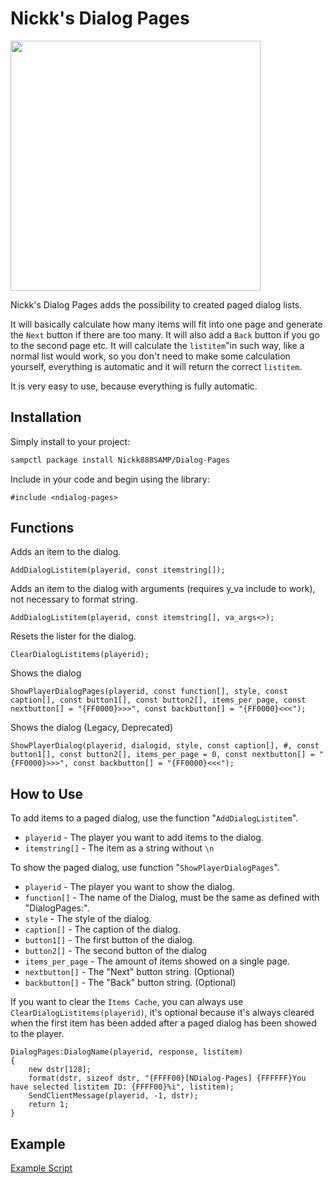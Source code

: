 # Nickk's Dialog Pages
<img src="/preview.gif" width="400" height="400">

Nickk's Dialog Pages adds the possibility to created paged dialog lists.

It will basically calculate how many items will fit into one page and generate the `Next` button
if there are too many. It will also add a `Back` button if you go to the second page etc.
It will calculate the `listitem`"in such way, like a normal list would work, so you don't need to
make some calculation yourself, everything is automatic and it will return the correct `listitem`.

It is very easy to use, because everything is fully automatic.

## Installation

Simply install to your project:

```bash
sampctl package install Nickk888SAMP/Dialog-Pages
```

Include in your code and begin using the library:

```pawn
#include <ndialog-pages>
```

## Functions
Adds an item to the dialog.
```pawn
AddDialogListitem(playerid, const itemstring[]);
```
Adds an item to the dialog with arguments (requires y_va include to work), not necessary to format string.
```pawn
AddDialogListitem(playerid, const itemstring[], va_args<>);
```
Resets the lister for the dialog.
```pawn
ClearDialogListitems(playerid);
```
Shows the dialog
```pawn
ShowPlayerDialogPages(playerid, const function[], style, const caption[], const button1[], const button2[], items_per_page, const nextbutton[] = "{FF0000}>>>", const backbutton[] = "{FF0000}<<<");
```

Shows the dialog (Legacy, Deprecated)
```pawn
ShowPlayerDialog(playerid, dialogid, style, const caption[], #, const button1[], const button2[], items_per_page = 0, const nextbutton[] = "{FF0000}>>>", const backbutton[] = "{FF0000}<<<");
```

## How to Use
To add items to a paged dialog, use the function "```AddDialogListitem```".
* ```playerid``` - The player you want to add items to the dialog.
* ```itemstring[]``` - The item as a string without ```\n```

To show the paged dialog, use function "```ShowPlayerDialogPages```".
* ```playerid``` - The player you want to show the dialog.
* ```function[]``` - The name of the Dialog, must be the same as defined with "DialogPages:".
* ```style``` - The style of the dialog.
* ```caption[]``` - The caption of the dialog.
* ```button1[]``` - The first button of the dialog.
* ```button2[]``` - The second button of the dialog
* ```items_per_page``` - The amount of items showed on a single page.
* ```nextbutton[]``` - The "Next" button string. (Optional)
* ```backbutton[]``` - The "Back" button string. (Optional)

If you want to clear the ```Items Cache```, you can always use ```ClearDialogListitems(playerid)```, it's optional because it's always cleared when the first item has been added after a paged dialog has been showed to the player.

```pawn
DialogPages:DialogName(playerid, response, listitem)
{
	new dstr[128];
	format(dstr, sizeof dstr, "{FFFF00}[NDialog-Pages] {FFFFFF}You have selected listitem ID: {FFFF00}%i", listitem);
	SendClientMessage(playerid, -1, dstr);
	return 1;
}
```

## Example
[Example Script](https://github.com/Nickk888SAMP/Dialog-Pages/blob/master/ndp_examples.pwn)

